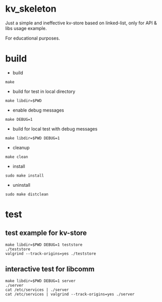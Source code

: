 # kv_skeleton
Just a simple and ineffective kv-store based on linked-list, only for API &amp; libs usage example.

For educational purposes.

# build

- build
```
make
```
- build for test in local directory
```
make libdir=$PWD
```
- enable debug messages
```
make DEBUG=1
```
- build for local test with debug messages
```
make libdir=$PWD DEBUG=1
```
- cleanup
```
make clean
```
- install
```
sudo make install
```
- uninstall
```
sudo make distclean
```

# test
## test example for kv-store
```
make libdir=$PWD DEBUG=1 teststore
./teststore
valgrind --track-origins=yes ./teststore
```
## interactive test for libcomm
```
make libdir=$PWD DEBUG=1 server
./server
cat /etc/services | ./server
cat /etc/services | valgrind --track-origins=yes ./server
```
